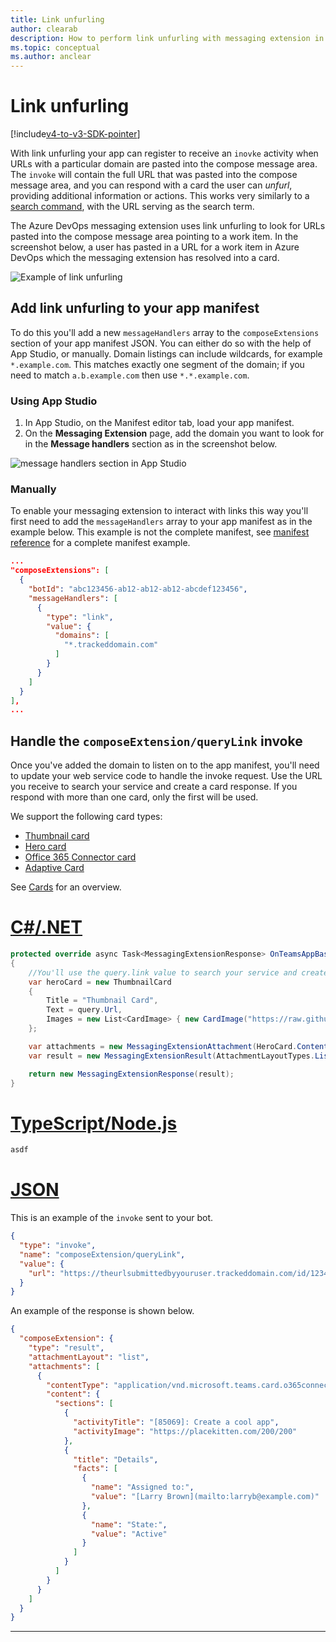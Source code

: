 ```yaml
---
title: Link unfurling
author: clearab
description: How to perform link unfurling with messaging extension in a Microsoft Teams app.
ms.topic: conceptual
ms.author: anclear
---
```

# Link unfurling

[!include[v4-to-v3-SDK-pointer](~/includes/v4-to-v3-pointer-me.md)]

With link unfurling your app can register to receive an `inovke` activity when URLs with a particular domain are pasted into the compose message area. The `invoke` will contain the full URL that was pasted into the compose message area, and you can respond with a card the user can *unfurl*, providing additional information or actions. This works very similarly to a [search command](~/messaging-extensions/how-to/define-search-command.md), with the URL serving as the search term.

The Azure DevOps messaging extension uses link unfurling to look for URLs pasted into the compose message area pointing to a work item. In the screenshot below, a user has pasted in a URL for a work item in Azure DevOps which the messaging extension has resolved into a card.

![Example of link unfurling](~/assets/images/compose-extensions/messagingextensions_linkunfurling.png)

## Add link unfurling to your app manifest

To do this you'll add a new `messageHandlers` array to the `composeExtensions` section of your app manifest JSON. You can either do so with the help of App Studio, or manually. Domain listings can include wildcards, for example `*.example.com`. This matches exactly one segment of the domain; if you need to match `a.b.example.com` then use `*.*.example.com`.

### Using App Studio

1. In App Studio, on the Manifest editor tab, load your app manifest.
1. On the **Messaging Extension** page, add the domain you want to look for in the **Message handlers** section as in the screenshot below.

![message handlers section in App Studio](~/assets/images/link-unfurling.png)

### Manually

To enable your messaging extension to interact with links this way you'll first need to add the `messageHandlers` array to your app manifest as in the example below. This example is not the complete manifest, see [manifest reference](~/resources/schema/manifest-schema.md) for a complete manifest example.

```json
...
"composeExtensions": [
  {
    "botId": "abc123456-ab12-ab12-ab12-abcdef123456",
    "messageHandlers": [
      {
        "type": "link",
        "value": {
          "domains": [
            "*.trackeddomain.com"
          ]
        }
      }
    ]
  }
],
...
```

## Handle the `composeExtension/queryLink` invoke

Once you've added the domain to listen on to the app manifest, you'll need to update your web service code to handle the invoke request. Use the URL you receive to search your service and create a card response. If you respond with more than one card, only the first will be used.

We support the following card types:

* [Thumbnail card](~/task-modules-and-cards/cards/cards-reference.md#thumbnail-card)
* [Hero card](~/task-modules-and-cards/cards/cards-reference.md#hero-card)
* [Office 365 Connector card](~/task-modules-and-cards/cards/cards-reference.md#office-365-connector-card)
* [Adaptive Card](~/task-modules-and-cards/cards/cards-reference.md#adaptive-card)

See [Cards](~/task-modules-and-cards/cards/what-are-cards.md) for an overview.

# [C#/.NET](#tab/dotnet)

```csharp
protected override async Task<MessagingExtensionResponse> OnTeamsAppBasedLinkQueryAsync(ITurnContext<IInvokeActivity> turnContext, AppBasedLinkQuery query, CancellationToken cancellationToken)
{
    //You'll use the query.link value to search your service and create a card response
    var heroCard = new ThumbnailCard
    {
        Title = "Thumbnail Card",
        Text = query.Url,
        Images = new List<CardImage> { new CardImage("https://raw.githubusercontent.com/microsoft/botframework-sdk/master/icon.png") },
    };

    var attachments = new MessagingExtensionAttachment(HeroCard.ContentType, null, heroCard);
    var result = new MessagingExtensionResult(AttachmentLayoutTypes.List, "result", new[] { attachments }, null, "test unfurl");

    return new MessagingExtensionResponse(result);
}
```

# [TypeScript/Node.js](#tab/typescript)

```typescript
asdf
```

# [JSON](#tab/json)

This is an example of the `invoke` sent to your bot.

```json
{
  "type": "invoke",
  "name": "composeExtension/queryLink",
  "value": {
    "url": "https://theurlsubmittedbyyouruser.trackeddomain.com/id/1234"
  }
}
```

An example of the response is shown below.

```json
{
  "composeExtension": {
    "type": "result",
    "attachmentLayout": "list",
    "attachments": [
      {
        "contentType": "application/vnd.microsoft.teams.card.o365connector",
        "content": {
          "sections": [
            {
              "activityTitle": "[85069]: Create a cool app",
              "activityImage": "https://placekitten.com/200/200"
            },
            {
              "title": "Details",
              "facts": [
                {
                  "name": "Assigned to:",
                  "value": "[Larry Brown](mailto:larryb@example.com)"
                },
                {
                  "name": "State:",
                  "value": "Active"
                }
              ]
            }
          ]
        }
      }
    ]
  }
}
```

* * *
